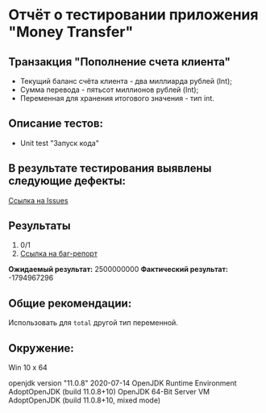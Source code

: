 # Отчёт о тестировании приложения "Money Transfer"

## Транзакция "Пополнение счета клиента"
* Текущий баланс счёта клиента - два миллиарда рублей (Int);
* Сумма перевода - пятьсот миллионов рублей (Int);
* Переменная для хранения итогового значения - тип int.

## Описание тестов: 
* Unit test "Запуск кода"

## В результате тестирования выявлены следующие дефекты:
[Ссылка на Issues](https://github.com/BulygaDenis/javaHW1_3/issues/1)


## Результаты

1. 0/1
2. [Ссылка на баг-репорт](https://github.com/BulygaDenis/javaHW1_3/issues/1)


**Ожидаемый результат:**
2500000000
**Фактический результат:**
-1794967296

## Общие рекомендации:
Использовать для `total` другой тип переменной.

## Окружение:

Win 10 x 64

openjdk version "11.0.8" 2020-07-14
OpenJDK Runtime Environment AdoptOpenJDK (build 11.0.8+10)
OpenJDK 64-Bit Server VM AdoptOpenJDK (build 11.0.8+10, mixed mode)



